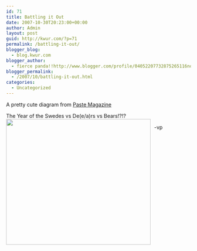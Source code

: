 ```yaml
---
id: 71
title: Battling it Out
date: 2007-10-30T20:23:00+00:00
author: Admin
layout: post
guid: http://kwur.com/?p=71
permalink: /battling-it-out/
blogger_blog:
  - blog.kwur.com
blogger_author:
  - fierce panda!!http://www.blogger.com/profile/04052207732875265116noreply@blogger.com
blogger_permalink:
  - /2007/10/battling-it-out.html
categories:
  - Uncategorized
---
```

<div class="pf-content">
  <p>
    A pretty cute diagram from <a href="http://www.pastemagazine.com/blogs/ctrl-v/view/year_of_the_swedes_vs_dee_ars_vs_bears/">Paste Magazine</a>
  </p>
  
  <p>
    The Year of the Swedes vs De(e/a)rs vs Bears!?!? <br /> <a onblur="try {parent.deselectBloggerImageGracefully();} catch(e) {}" href="http://www.pastemagazine.com/blogs/images/uploads/2007/02/VennSept.jpg"><img style="margin: 0pt 10px 10px 0pt; float: left; cursor: pointer; width: 394px; height: 343px;" src="http://www.pastemagazine.com/blogs/images/uploads/2007/02/VennSept.jpg" alt="" border="0" /></a>
  </p>
  
  <p>
    -vp
  </p>
</div>